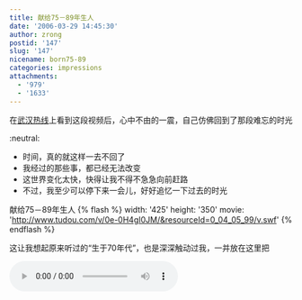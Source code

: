 ```yaml
---
title: 献给75－89年生人
date: '2006-03-29 14:45:30'
author: zrong
postid: '147'
slug: '147'
nicename: born75-89
categories: impressions
attachments:
  - '979'
  - '1633'
---
```


在[武汉热线](http://www.wuhan.net.cn)上看到这段视频后，心中不由的一震，自己仿佛回到了那段难忘的时光

:neutral:

- 时间，真的就这样一去不回了  
- 我经过的那些事，都已经无法改变  
- 这世界变化太快，快得让我不得不急急向前赶路  
- 不过，我至少可以停下来一会儿，好好追忆一下过去的时光

献给75－89年生人  {% flash %}
width: '425'
height: '350'
movie: 'http://www.tudou.com/v/0e-0H4gI0JM/&resourceId=0_04_05_99/v.swf'
{% endflash %}

这让我想起原来听过的“生于70年代”，也是深深触动过我，一并放在这里把

<audio src="/uploads/2006/03/70s.mp3" controls>
您的浏览器不支持音频！！！
</audio>

